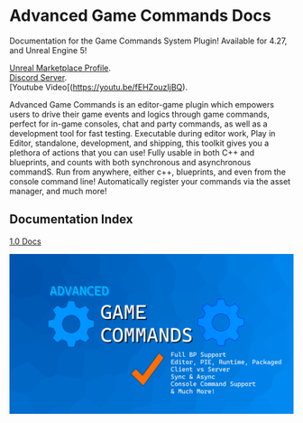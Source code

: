 # Advanced Game Commands Docs

Documentation for the Game Commands System Plugin! Available for 4.27, and Unreal Engine 5!

[Unreal Marketplace Profile](https://www.unrealengine.com/marketplace/en-US/profile/M+Funderburk).  
[Discord Server](https://discord.gg/QHTTMQ6Pqw).  
[Youtube Video[(https://youtu.be/fEHZouzIjBQ).  

Advanced Game Commands is an editor-game plugin which empowers users to drive their game events and logics through game commands, perfect for in-game consoles, chat and party commands, as well as a development tool for fast testing. Executable during editor work, Play in Editor, standalone, development, and shipping, this toolkit gives you a plethora of actions that you can use! Fully usable in both C++ and blueprints, and counts with both synchronous and asynchronous commandS. Run from anywhere, either c++, blueprints, and even from the console command line! Automatically register your commands via the asset manager, and much more!  

## Documentation Index

[1.0 Docs](https://github.com/FunderburkM/GameCommandsSystemDocs/tree/V1.0-Docs)  

![Thumbnail](/Resources/MainImage.png)  
